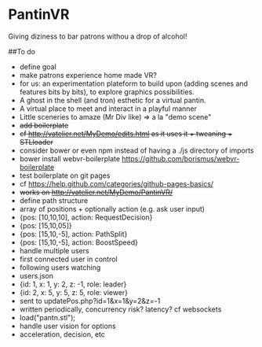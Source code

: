 # PantinVR
Giving diziness to bar patrons withou a drop of alcohol!

##To do
* define goal
 * make patrons experience home made VR?
 * for us: an experimentation plateform to build upon (adding scenes and features bits by bits), to explore graphics possibilities.
 * A ghost in the shell (and tron) esthetic for a virtual pantin.
 * A virtual place to meet and interact in a playful manner
 * Little sceneries to amaze (Mr Div like) => a la "demo scene"
* <del>add boilerplate
 * <del>cf http://vatelier.net/MyDemo/edits.html as it uses it + tweaning + STLloader
 * consider bower or even npm instead of having a ./js directory of imports
  * bower install webvr-boilerplate https://github.com/borismus/webvr-boilerplate
* test boilerplate on git pages
 * cf https://help.github.com/categories/github-pages-basics/
 * <del>works on http://vatelier.net/MyDemo/PantinVR/
* define path structure
 * array of positions + optionally action (e.g. ask user input)
  * {pos: [10,10,10], action: RequestDecision}
  * {pos: [15,10,05]}
  * {pos: [15,10,-5], action: PathSplit}
  * {pos: [15,10,-5], action: BoostSpeed}
* handle multiple users
 * first connected user in control
 * following users watching
 * users.json
  * {id: 1, x: 1, y: 2, z: -1, role: leader}
  * {id: 2, x: 5, y: 5, z: 5, role: viewer}
 * sent to updatePos.php?id=1&x=1&y=2&z=-1
  * written periodically, concurrency risk? latency? cf websockets
* load("pantn.stl");
* handle user vision for options
 * acceleration, decision, etc

